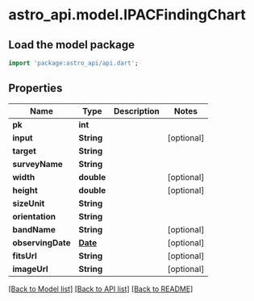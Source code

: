 # astro_api.model.IPACFindingChart

## Load the model package
```dart
import 'package:astro_api/api.dart';
```

## Properties
Name | Type | Description | Notes
------------ | ------------- | ------------- | -------------
**pk** | **int** |  | 
**input** | **String** |  | [optional] 
**target** | **String** |  | 
**surveyName** | **String** |  | 
**width** | **double** |  | [optional] 
**height** | **double** |  | [optional] 
**sizeUnit** | **String** |  | 
**orientation** | **String** |  | 
**bandName** | **String** |  | [optional] 
**observingDate** | [**Date**](Date.md) |  | [optional] 
**fitsUrl** | **String** |  | [optional] 
**imageUrl** | **String** |  | [optional] 

[[Back to Model list]](../README.md#documentation-for-models) [[Back to API list]](../README.md#documentation-for-api-endpoints) [[Back to README]](../README.md)


